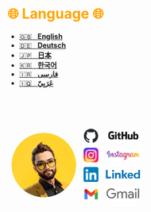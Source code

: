 # <span style="color:orange">**🌐 Language 🌐** 
</span>

- [:uk: &nbsp; **English**](https://github.com/MohammadHoseinAbootalebi/Flutter-Developer/tree/main/English)
- [:de: &nbsp; **Deutsch**](https://github.com/MohammadHoseinAbootalebi/Flutter-Developer/tree/main/Deutsch)
- [:jp: &nbsp; **日本**](https://github.com/MohammadHoseinAbootalebi/Flutter-Developer/tree/main/%E6%97%A5%E6%9C%AC)
- [:kr: &nbsp; **한국어**](https://github.com/MohammadHoseinAbootalebi/Flutter-Developer/tree/main/%ED%95%9C%EA%B5%AD%EC%96%B4)
- [:iran: &nbsp; **فارسی**](https://github.com/MohammadHoseinAbootalebi/Flutter-Developer/tree/main/%D9%81%D8%A7%D8%B1%D8%B3%DB%8C)
- [:iraq: &nbsp; **عَرَبِيّ**](https://github.com/MohammadHoseinAbootalebi/Flutter-Developer/tree/main/%D8%B9%D9%8E%D8%B1%D9%8E%D8%A8%D9%90%D9%8A%D9%91)

</br></br></br>

<table>
  <tr style="border: 1px solid white">
    <td rowspan="4"><img src="Assets/Profiles/Profile - Avatar.png" alt="Profile" width="130px" style="border-radius: 100px"></td>
    <td style="border: 1px solid white"><a href="https://github.com/MohammadHoseinAbootalebi"><img src="Assets/Illustrations/Github_Cat_Logo.png" alt="Profile" width="30px" style="border-radius: 100%"></a></td>
    <td><a href="https://github.com/MohammadHoseinAbootalebi"><img src="Assets/Illustrations/GitHub_Logo.png"  width="70px"></a></td>
  </tr>
  <tr style="border: 1px solid white">
    <td style="border: 1px solid white"><a href="https://github.com/MohammadHoseinAbootalebi"><img src="Assets/Illustrations/Instagram_logo.png" alt="Profile" width="30px"></a></td>
    <td style="border: 1px solid white"><a href="https://github.com/MohammadHoseinAbootalebi"><img src="Assets/Illustrations/Instagram_Name.png"  width="70px"></a></td>
  </tr>
  <tr style="border: 1px solid white">
    <td style="border: 1px solid white"><a href="https://github.com/MohammadHoseinAbootalebi"><img src="Assets/Illustrations/LinkedIn_Logo.png" alt="Profile" width="30px"></a></td>
    <td style="border: 1px solid white"><a href="https://github.com/MohammadHoseinAbootalebi"><img src="Assets/Illustrations/LinkedIn_Name.png"  width="70px"></a></td>
  </tr>
  <tr style="border: 1px solid white">
    <td style="border: 1px solid white"><a href="https://github.com/MohammadHoseinAbootalebi"><img src="Assets/Illustrations/Gmail_Name_Logo.png" alt="Profile" width="30px"></a></td>
    <td style="border: 1px solid white"><a href="https://github.com/MohammadHoseinAbootalebi"><img src="Assets/Illustrations/Gmail_Name_name.png"  width="70px"></a></td>
  </tr>
</table>
